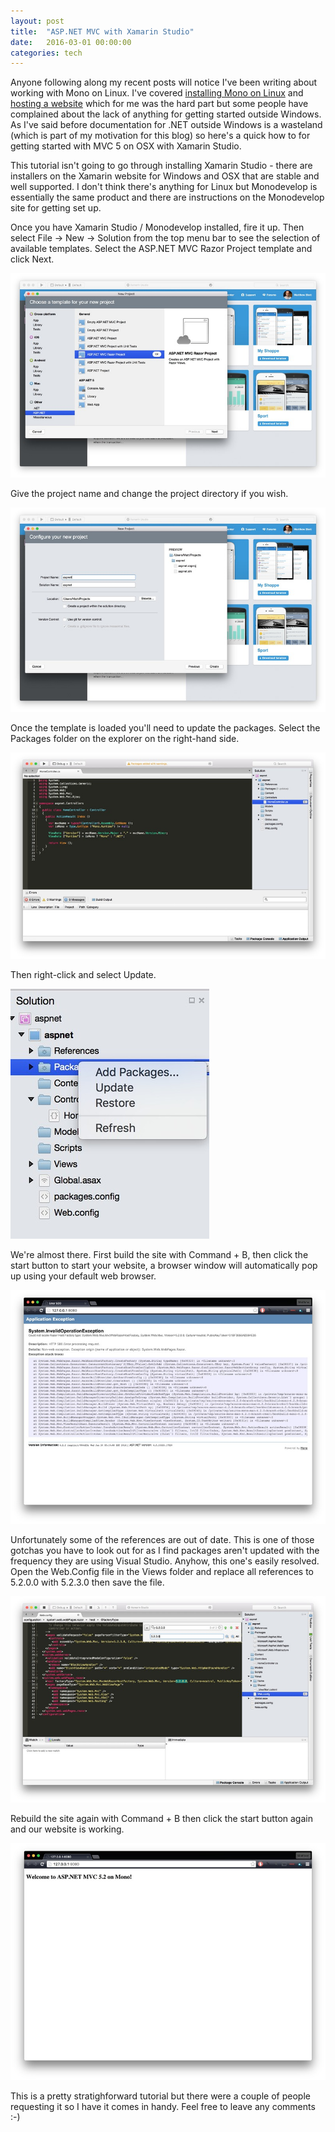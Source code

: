 ```yaml
---
layout: post
title:  "ASP.NET MVC with Xamarin Studio"
date:   2016-03-01 00:00:00
categories: tech
---
```


Anyone following along my recent posts will notice I've been writing about working with Mono on Linux. I've covered [installing Mono on Linux](/tech/2015/12/09/mono-linux-setup.html) and [hosting a website](/tech/2016/01/19/aspnet-linux-setup.html) which for me was the hard part but some people have complained about the lack of anything for getting started outside Windows. As I've said before documentation for .NET outside Windows is a wasteland (which is part of my motivation for this blog) so here's a quick how to for getting started with MVC 5 on OSX with Xamarin Studio.

This tutorial isn't going to go through installing Xamarin Studio - there are installers on the Xamarin website for Windows and OSX that are stable and well supported. I don't think there's anything for Linux but Monodevelop is essentially the same product and there are instructions on the Monodevelop site for getting set up.

Once you have Xamarin Studio / Monodevelop installed, fire it up. Then select File -> New -> Solution from the top menu bar to see the selection of available templates. Select the ASP.NET MVC Razor Project template and click Next.

![](/images/2016-03-01/2016-03-01@20.16.31-sm.jpg)

Give the project name and change the project directory if you wish.

![](/images/2016-03-01/2016-03-01@21.15.51-sm.jpg)

Once the template is loaded you'll need to update the packages. Select the Packages folder on the explorer on the right-hand side.

![](/images/2016-03-01/2016-03-01@20.19.01-sm.jpg)

Then right-click and select Update.

![](/images/2016-03-01/2016-03-01@21.25.00-xs.jpg)
                       
We're almost there. First build the site with Command + B, then click the start button to start your website, a browser window will automatically pop up using your default web browser.

![](/images/2016-03-01/2016-03-01@20.19.53-sm.jpg)

Unfortunately some of the references are out of date. This is one of those gotchas you have to look out for as I find packages aren't updated with the frequency they are using Visual Studio. Anyhow, this one's easily resolved. Open the Web.Config file in the Views folder and replace all references to 5.2.0.0 with 5.2.3.0 then save the file.

![](/images/2016-03-01/2016-03-01@20.21.20-sm.jpg)

Rebuild the site again with Command + B then click the start button again and our website is working.

![](/images/2016-03-01/2016-03-01@20.21.42-sm.jpg)

This is a pretty stratighforward tutorial but there were a couple of people requesting it so I have it comes in handy. Feel free to leave any comments :-)